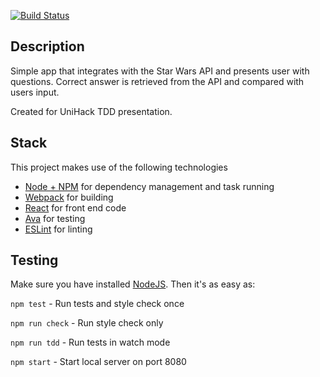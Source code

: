 [![Build Status](https://travis-ci.org/JohnFultonTW/sw_quiz.svg?branch=master)](https://travis-ci.org/JohnFultonTW/sw_quiz)




## Description
Simple app that integrates with the Star Wars API and presents user with questions. Correct answer is retrieved from the API and compared with users input.

Created for UniHack TDD presentation.

## Stack
This project makes use of the following technologies
* [Node + NPM](https://nodejs.org/en/) for dependency management and task running
* [Webpack](https://webpack.github.io/) for building
* [React](https://facebook.github.io/react/) for front end code
* [Ava](https://github.com/avajs/ava) for testing
* [ESLint](http://eslint.org/) for linting

## Testing

Make sure you have installed [NodeJS](https://nodejs.org/en/).
Then it's as easy as:


`npm test` - Run tests and style check once

`npm run check` - Run style check only

`npm run tdd` - Run tests in watch mode

`npm start` - Start local server on port 8080


